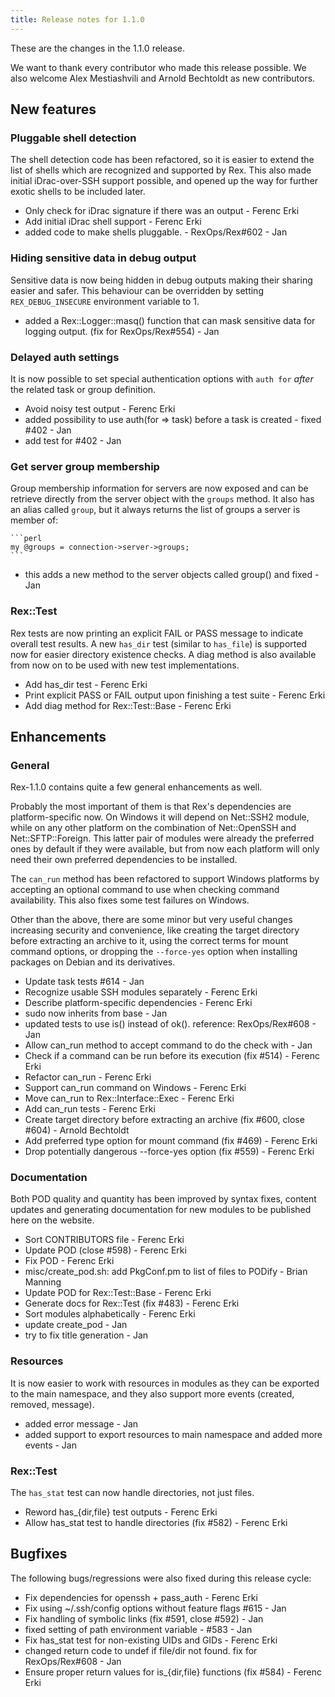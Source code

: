 ```yaml
---
title: Release notes for 1.1.0
---
```


These are the changes in the 1.1.0 release.

We want to thank every contributor who made this release possible. We also welcome Alex Mestiashvili and Arnold Bechtoldt as new contributors.

## New features

### Pluggable shell detection

The shell detection code has been refactored, so it is easier to extend the list of shells which are recognized and supported by Rex. This also made initial iDrac-over-SSH support possible, and opened up the way for further exotic shells to be included later.

-   Only check for iDrac signature if there was an output - Ferenc Erki
-   Add initial iDrac shell support - Ferenc Erki
-   added code to make shells pluggable. - RexOps/Rex\#602 - Jan

### Hiding sensitive data in debug output

Sensitive data is now being hidden in debug outputs making their sharing easier and safer. This behaviour can be overridden by setting `REX_DEBUG_INSECURE` environment variable to 1.

-   added a Rex::Logger::masq() function that can mask sensitive data for logging output. (fix for RexOps/Rex\#554) - Jan

### Delayed auth settings

It is now possible to set special authentication options with `auth for` *after* the related task or group definition.

-   Avoid noisy test output - Ferenc Erki
-   added possibility to use auth(for =&gt; task) before a task is created - fixed \#402 - Jan
-   add test for \#402 - Jan

### Get server group membership

Group membership information for servers are now exposed and can be retrieve directly from the server object with the `groups` method. It also has an alias called `group`, but it always returns the list of groups a server is member of:

    ```perl
    my @groups = connection->server->groups;
    ```

-   this adds a new method to the server objects called group() and fixed - Jan

### Rex::Test

Rex tests are now printing an explicit FAIL or PASS message to indicate overall test results. A new `has_dir` test (similar to `has_file`) is supported now for easier directory existence checks. A diag method is also available from now on to be used with new test implementations.

-   Add has\_dir test - Ferenc Erki
-   Print explicit PASS or FAIL output upon finishing a test suite - Ferenc Erki
-   Add diag method for Rex::Test::Base - Ferenc Erki

## Enhancements

### General

Rex-1.1.0 contains quite a few general enhancements as well.

Probably the most important of them is that Rex's dependencies are platform-specific now. On Windows it will depend on Net::SSH2 module, while on any other platform on the combination of Net::OpenSSH and Net::SFTP::Foreign. This latter pair of modules were already the preferred ones by default if they were available, but from now each platform will only need their own preferred dependencies to be installed.

The `can_run` method has been refactored to support Windows platforms by accepting an optional command to use when checking command availability. This also fixes some test failures on Windows.

Other than the above, there are some minor but very useful changes increasing security and convenience, like creating the target directory before extracting an archive to it, using the correct terms for mount command options, or dropping the `--force-yes` option when installing packages on Debian and its derivatives.

-   Update task tests \#614 - Jan
-   Recognize usable SSH modules separately - Ferenc Erki
-   Describe platform-specific dependencies - Ferenc Erki
-   sudo now inherits from base - Jan
-   updated tests to use is() instead of ok(). reference: RexOps/Rex\#608 - Jan
-   Allow can\_run method to accept command to do the check with - Jan
-   Check if a command can be run before its execution (fix \#514) - Ferenc Erki
-   Refactor can\_run - Ferenc Erki
-   Support can\_run command on Windows - Ferenc Erki
-   Move can\_run to Rex::Interface::Exec - Ferenc Erki
-   Add can\_run tests - Ferenc Erki
-   Create target directory before extracting an archive (fix \#600, close \#604) - Arnold Bechtoldt
-   Add preferred type option for mount command (fix \#469) - Ferenc Erki
-   Drop potentially dangerous --force-yes option (fix \#559) - Ferenc Erki

### Documentation

Both POD quality and quantity has been improved by syntax fixes, content updates and generating documentation for new modules to be published here on the website.

-   Sort CONTRIBUTORS file - Ferenc Erki
-   Update POD (close \#598) - Ferenc Erki
-   Fix POD - Ferenc Erki
-   misc/create\_pod.sh: add PkgConf.pm to list of files to PODify - Brian Manning
-   Update POD for Rex::Test::Base - Ferenc Erki
-   Generate docs for Rex::Test (fix \#483) - Ferenc Erki
-   Sort modules alphabetically - Ferenc Erki
-   update create\_pod - Jan
-   try to fix title generation - Jan

### Resources

It is now easier to work with resources in modules as they can be exported to the main namespace, and they also support more events (created, removed, message).

-   added error message - Jan
-   added support to export resources to main namespace and added more events - Jan

### Rex::Test

The `has_stat` test can now handle directories, not just files.

-   Reword has\_{dir,file} test outputs - Ferenc Erki
-   Allow has\_stat test to handle directories (fix \#582) - Ferenc Erki

## Bugfixes

The following bugs/regressions were also fixed during this release cycle:

-   Fix dependencies for openssh + pass\_auth - Ferenc Erki
-   Fix using ~/.ssh/config options without feature flags \#615 - Jan
-   Fix handling of symbolic links (fix \#591, close \#592) - Jan
-   fixed setting of path environment variable - \#583 - Jan
-   Fix has\_stat test for non-existing UIDs and GIDs - Ferenc Erki
-   changed return code to undef if file/dir not found. fix for RexOps/Rex\#608 - Jan
-   Ensure proper return values for is\_{dir,file} functions (fix \#584) - Ferenc Erki


